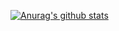 [![Anurag's github stats](https://github-readme-stats.vercel.app/api?username=Jpsern&count_private=true&show_icons=true&theme=dark)](https://github.com/anuraghazra/github-readme-stats)
<!--
**Jpsern/Jpsern** is a ✨ _special_ ✨ repository because its `README.md` (this file) appears on your GitHub profile.

Here are some ideas to get you started:

- 🔭 I’m currently working on ...
- 🌱 I’m currently learning ...
- 👯 I’m looking to collaborate on ...
- 🤔 I’m looking for help with ...
- 💬 Ask me about ...
- 📫 How to reach me: ...
- 😄 Pronouns: ...
- ⚡ Fun fact: ...
-->
